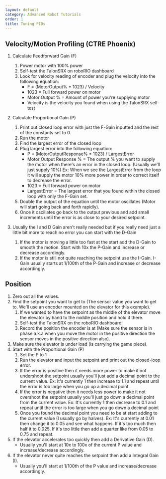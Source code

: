 ```yaml
---
layout: default
category: Advanced Robot Tutorials
order: 1
title: Tuning PIDs
---
```

## Velocity/Motion Profiling (CTRE Phoenix)

1. Calculate Feedforward Gain (F)
    1. Power motor with 100% power
    2. Self-test the TalonSRX on roboRIO dashboard
    3. Look for velocity reading of encoder and plug the velocity into the following equation:
        * F = (MotorOutput% * 1023) / Velocity
        * 1023 = Full forward power on motor
        * Motor Output % = Amount of power you're supplying motor
        * Velocity is the velocity you found when using the TalonSRX self-test
2. Calculate Proportional Gain (P)
    1. Print out closed loop error with just the F-Gain inputted and the rest of the constants set to 0.
    2. Run the motor
    3. Find the largest error of the closed loop
    4. Plug largest error into the following equation:
        * P = (MotorOutputResponse% * 1023) / LargestError
        * Motor Output Response % = The output % you want to supply the motor when there's an error in the closed loop. (Usually we'll just supply 10%) Ex: When we see the LargestError from the loop it will supply the motor 10% more power in order to correct itself to decrease the error.
        * 1023 = Full forward power on motor
        * LargestError = The largest error that you found within the closed loop with only the F-Gain set.
    5. Double the output of the equation until the motor oscillates (Motor will start going back and forth rapidly).
    6. Once it oscillates go back to the output previous and add small increments until the error is as close to your desired setpoint.

3. Usually the I and D Gain aren't really needed but if you really need just a little bit more to reach no error you can start with the D-Gain
    1. If the motor is moving a little too fast at the start add the D-Gain to smooth the motion. Start with 10x the P-Gain and increase or decrease accordingly.
    2. If the motor is still not quite reaching the setpoint use the I-Gain. I-Gain usually starts at 1/100th of the P-Gain and increase or decrease accordingly.

## Position

1. Zero out all the values.
2. Find the setpoint you want to get to (The sensor value you want to get to. We'll use an encoder mounted on the elevator for this example).
    1. If we wanted to have the setpoint as the middle of the elevator move the elevator by hand to the middle position and hold it there.
    2. Self-test the TalonSRX on the roboRIO dashboard.
    3. Record the position the encoder is at (Make sure the sensor is in phase a.k.a when you move the motor in the positive direction the sensor moves in the positive direction also).
3. Make sure the elevator is under load (is carrying the game piece).
4. Start with the Proportional Gain (P)
    1. Set the P to 1
    2. Run the elevator and input the setpoint and print out the closed-loop error.
    3. If the error is positive then it needs more power to make it not undershoot the setpoint usually you'll just add a decimal point to the current value. Ex: It's currently 1 then increase to 1.1 and repeat until the error is too large when you go up a decimal point.
    4. If the error is negative then it needs less power to make it not overshoot the setpoint usually you'll just go down a decimal point from the current value. Ex: It's currently 1 then decrease to 0.1 and repeat until the error is too large when you go down a decimal point
    5. Once you found the decimal point you need to be at start adding to the current value (I usually go by halves). Ex: It's currently at 0.01 then change it to 0.05 and see what happens. If it's too much then half it to 0.025. If it's too little then add a quarter like from 0.05 to 0.75 and repeat.
5. If the elevator accelerates too quickly then add a Derivative Gain (D).
    * Usually you'll start at 10x to 100x of the current P value and increase/decrease accordingly.
6. If the elevator never quite reaches the setpoint then add a Integral Gain (I).
    * Usually you'll start at 1/100th of the P value and increase/decrease accordingly.
